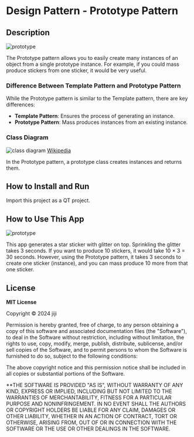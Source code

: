 # Design Pattern - Prototype Pattern

## Description

![prototype](https://github.com/jiji-thecat/dp-prototype/assets/104809324/02a45f6a-fe1c-4250-b9d6-b7a84d94e24a)

The Prototype pattern allows you to easily create many instances of an object from a single prototype instance. For example, if you could mass produce stickers from one sticker, it would be very useful.

### Difference Between Template Pattern and Prototype Pattern

While the Prototype pattern is similar to the Template pattern, there are key differences:

- **Template Pattern**: Ensures the process of generating an instance.
- **Prototype Pattern**: Mass produces instances from an existing instance.

### Class Diagram

![class diagram](https://github.com/jiji-thecat/dp-prototype/assets/104809324/276cbbee-fe1f-409e-ad29-9f95e96a3e91)
[Wikipedia](https://ja.wikipedia.org/wiki/Prototype_%E3%83%91%E3%82%BF%E3%83%BC%E3%83%B3)

In the Prototype pattern, a prototype class creates instances and returns them.

## How to Install and Run

Import this project as a QT project.

## How to Use This App

![prototype](https://github.com/jiji-thecat/dp-prototype/assets/104809324/02a45f6a-fe1c-4250-b9d6-b7a84d94e24a)

This app generates a star sticker with glitter on top. Sprinkling the glitter takes 3 seconds. If you want to produce 10 stickers, it would take 10 × 3 = 30 seconds. However, using the Prototype pattern, it takes 3 seconds to create one sticker (instance), and you can mass produce 10 more from that one sticker.

## License

**MIT License**

Copyright © 2024 jiji

Permission is hereby granted, free of charge, to any person obtaining a copy of this software and associated documentation files (the "Software"), to deal in the Software without restriction, including without limitation, the rights to use, copy, modify, merge, publish, distribute, sublicense, and/or sell copies of the Software, and to permit persons to whom the Software is furnished to do so, subject to the following conditions:

The above copyright notice and this permission notice shall be included in all copies or substantial portions of the Software.

\*\*THE SOFTWARE IS PROVIDED "AS IS", WITHOUT WARRANTY OF ANY KIND, EXPRESS OR IMPLIED, INCLUDING BUT NOT LIMITED TO THE WARRANTIES OF MERCHANTABILITY, FITNESS FOR A PARTICULAR PURPOSE AND NONINFRINGEMENT. IN NO EVENT SHALL THE AUTHORS OR COPYRIGHT HOLDERS BE LIABLE FOR ANY CLAIM, DAMAGES OR OTHER LIABILITY, WHETHER IN AN ACTION OF CONTRACT, TORT OR OTHERWISE, ARISING FROM, OUT OF OR IN CONNECTION WITH THE SOFTWARE OR THE USE OR OTHER DEALINGS IN THE SOFTWARE.
